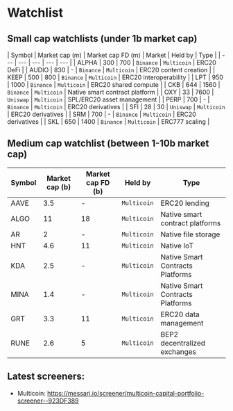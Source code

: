 # Watchlist

## Small cap watchlists (under 1b market cap)

| Symbol | Market cap (m) | Market cap FD (m) | Market | Held by | Type |
| --- | --- | --- | --- | --- | 
| ALPHA | 300 | 700 | `Binance` | `Multicoin` | ERC20 DeFi |
| AUDIO | 830 | - | `Binance` | `Multicoin` | ERC20 content creation |
| KEEP | 500 | 800 | `Binance` | `Multicoin` | ERC20 interoperability |
| LPT | 950 | 1000 | `Binance` | `Multicoin` | ERC20 shared compute |
| CKB | 644 | 1560 | `Binance` | `Multicoin` | Native smart contract platform |
| OXY | 33 | 7600 | `Uniswap` | `Multicoin` | SPL/ERC20 asset management |
| PERP | 700 | - | `Binance` | `Multicoin` | ERC20 derivatives |
| SFI | 28 | 30 | `Uniswap` | `Multicoin` | ERC20 derivatives |
| SRM | 700 | - | `Binance` | `Multicoin` | ERC20 derivatives |
| SKL | 650 | 1400 | `Binance` | `Multicoin` | ERC777 scaling |

## Medium cap watchlist (between 1-10b market cap)

| Symbol | Market cap (b) | Market cap FD (b) | Held by | Type |
| --- | --- | --- | --- | --- | 
| AAVE | 3.5 | - | `Multicoin` | ERC20 lending |
| ALGO | 11 | 18 | `Multicoin` | Native smart contract platforms |
| AR | 2 | - | `Multicoin` | Native file storage |
| HNT | 4.6 | 11 | `Multicoin` | Native IoT |
| KDA | 2.5 | - | `Multicoin` | Native Smart Contracts Platforms |
| MINA | 1.4 | - | `Multicoin` | Native Smart Contracts Platforms |
| GRT | 3.3 | 11 | `Multicoin` | ERC20 data management |
| RUNE | 2.6 | 5 | `Multicoin` | BEP2 decentralized exchanges |



## Latest screeners:
- Multicoin: https://messari.io/screener/multicoin-capital-portfolio-screener--923DF389








